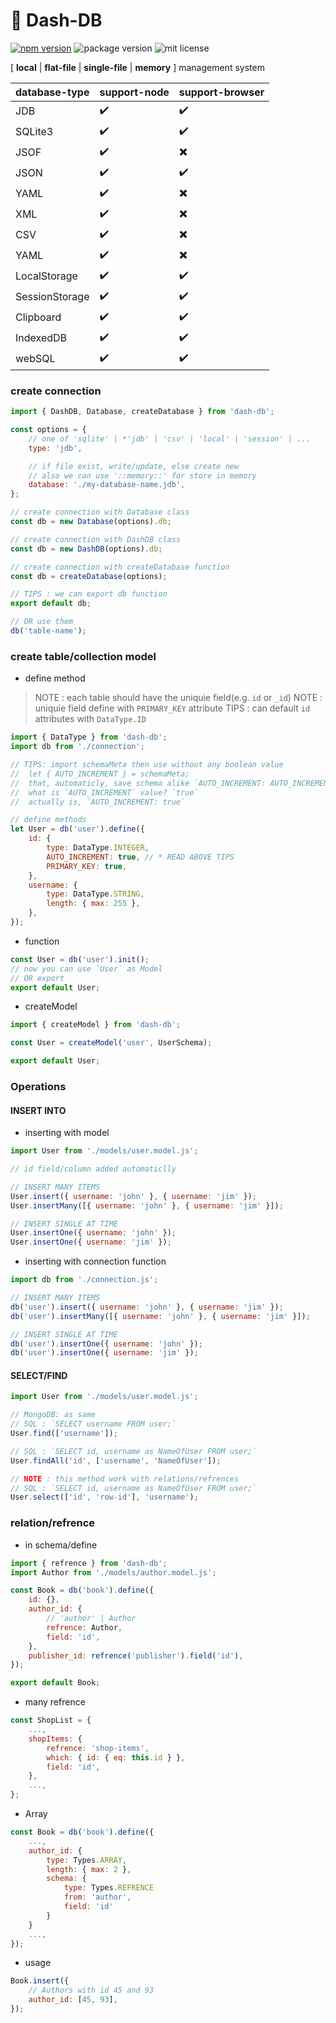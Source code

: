 # 📔 Dash-DB

[![npm version](https://badge.fury.io/js/%40dash-js%2Fdash-db.svg)](https://badge.fury.io/js/%40dash-js%2Fdash-db)
![package version](https://img.shields.io/github/package-json/v/dash-js/dash-db)
![mit license](https://img.shields.io/github/license/dash-js/dash-db)

[ **local** | **flat-file** | **single-file** | **memory** ] management system

| database-type  | support-node | support-browser |
| -------------- | ------------ | --------------- |
| JDB            | ✔️           | ✔️              |
| SQLite3        | ✔️           | ✔️              |
| JSOF           | ✔️           | ✖️              |
| JSON           | ✔️           | ✔️              |
| YAML           | ✔️           | ✖️              |
| XML            | ✔️           | ✖️              |
| CSV            | ✔️           | ✖️              |
| YAML           | ✔️           | ✖️              |
| LocalStorage   | ✔️           | ✔️              |
| SessionStorage | ✔️           | ✔️              |
| Clipboard      | ✔️           | ✔️              |
| IndexedDB      | ✔️           | ✔️              |
| webSQL         | ✔️           | ✔️              |

### create connection

```javascript
import { DashDB, Database, createDatabase } from 'dash-db';

const options = {
    // one of 'sqlite' | *'jdb' | 'csv' | 'local' | 'session' | ...
    type: 'jdb',

    // if file exist, write/update, else create new
    // also we can use '::memory::' for store in memory
    database: './my-database-name.jdb',
};

// create connection with Database class
const db = new Database(options).db;

// create connection with DashDB class
const db = new DashDB(options).db;

// create connection with createDatabase function
const db = createDatabase(options);

// TIPS : we can export db function
export default db;

// OR use them
db('table-name');
```

### create table/collection model

-   define method

> NOTE : each table should have the uniquie field(e.g. `id` or `_id`)
> NOTE : uniquie field define with `PRIMARY_KEY` attribute
> TIPS : can default `id` attributes with `DataType.ID`

```javascript
import { DataType } from 'dash-db';
import db from './connection';

// TIPS: import schemaMeta then use without any boolean value
//  let { AUTO_INCREMENT } = schemaMeta;
//  that, automaticly, save schema alike `AUTO_INCREMENT: AUTO_INCREMENT`
//  what is `AUTO_INCREMENT` value? `true`
//  actually is, `AUTO_INCREMENT: true`

// define methods
let User = db('user').define({
    id: {
        type: DataType.INTEGER,
        AUTO_INCREMENT: true, // * READ ABOVE TIPS
        PRIMARY_KEY: true,
    },
    username: {
        type: DataType.STRING,
        length: { max: 255 },
    },
});
```

-   function

```javascript
const User = db('user').init();
// now you can use `User` as Model
// OR export
export default User;
```

-   createModel

```javascript
import { createModel } from 'dash-db';

const User = createModel('user', UserSchema);

export default User;
```

### Operations

#### INSERT INTO

-   inserting with model

```javascript
import User from './models/user.model.js';

// id field/column added automaticlly

// INSERT MANY ITEMS
User.insert({ username: 'john' }, { username: 'jim' });
User.insertMany([{ username: 'john' }, { username: 'jim' }]);

// INSERT SINGLE AT TIME
User.insertOne({ username: 'john' });
User.insertOne({ username: 'jim' });
```

-   inserting with connection function

```javascript
import db from './connection.js';

// INSERT MANY ITEMS
db('user').insert({ username: 'john' }, { username: 'jim' });
db('user').insertMany([{ username: 'john' }, { username: 'jim' }]);

// INSERT SINGLE AT TIME
db('user').insertOne({ username: 'john' });
db('user').insertOne({ username: 'jim' });
```

#### SELECT/FIND

```javascript
import User from './models/user.model.js';

// MongoDB: as same
// SQL : `SELECT username FROM user;`
User.find(['username']);

// SQL : `SELECT id, username as NameOfUser FROM user;`
User.findAll('id', ['username', 'NameOfUser']);

// NOTE : this method work with relations/refrences
// SQL : `SELECT id, username as NameOfUser FROM user;`
User.select(['id', 'row-id'], 'username');
```

### relation/refrence

-   in schema/define

```javascript
import { refrence } from 'dash-db';
import Author from './models/author.model.js';

const Book = db('book').define({
    id: {},
    author_id: {
        // 'author' | Author
        refrence: Author,
        field: 'id',
    },
    publisher_id: refrence('publisher').field('id'),
});

export default Book;
```

-   many refrence

```javascript
const ShopList = {
    ...,
    shopItems: {
        refrence: 'shop-items',
        which: { id: { eq: this.id } },
        field: 'id',
    },
    ...,
};
```

-   Array

```javascript
const Book = db('book').define({
    ...,
    author_id: {
        type: Types.ARRAY,
        length: { max: 2 },
        schema: {
            type: Types.REFRENCE
            from: 'author',
            field: 'id'
        }
    }
    ...,
});
```

-   usage

```javascript
Book.insert({
    // Authors with id 45 and 93
    author_id: [45, 93],
});
```
